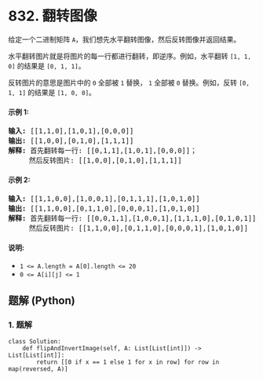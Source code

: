 # 832. 翻转图像
给定一个二进制矩阵 ```A```，我们想先水平翻转图像，然后反转图像并返回结果。

水平翻转图片就是将图片的每一行都进行翻转，即逆序。例如，水平翻转 ```[1, 1, 0]``` 的结果是 ```[0, 1, 1]```。

反转图片的意思是图片中的 ```0``` 全部被 ```1``` 替换， ```1``` 全部被 ```0``` 替换。例如，反转 ```[0, 1, 1]``` 的结果是 ```[1, 0, 0]```。

#### 示例 1:
<pre>
<strong>输入:</strong> [[1,1,0],[1,0,1],[0,0,0]]
<strong>输出:</strong> [[1,0,0],[0,1,0],[1,1,1]]
<strong>解释:</strong> 首先翻转每一行: [[0,1,1],[1,0,1],[0,0,0]]；
     然后反转图片: [[1,0,0],[0,1,0],[1,1,1]]
</pre>

#### 示例 2:
<pre>
<strong>输入:</strong> [[1,1,0,0],[1,0,0,1],[0,1,1,1],[1,0,1,0]]
<strong>输出:</strong> [[1,1,0,0],[0,1,1,0],[0,0,0,1],[1,0,1,0]]
<strong>解释:</strong> 首先翻转每一行: [[0,0,1,1],[1,0,0,1],[1,1,1,0],[0,1,0,1]]；
     然后反转图片: [[1,1,0,0],[0,1,1,0],[0,0,0,1],[1,0,1,0]]
</pre>

#### 说明:
* ```1 <= A.length = A[0].length <= 20```
* ```0 <= A[i][j] <= 1```

## 题解 (Python)

### 1. 题解
```Python3
class Solution:
    def flipAndInvertImage(self, A: List[List[int]]) -> List[List[int]]:
        return [[0 if x == 1 else 1 for x in row] for row in map(reversed, A)]
```
